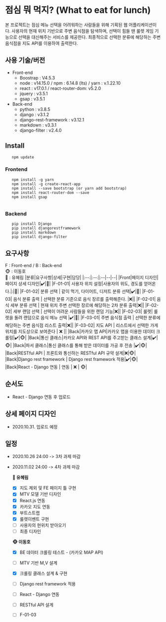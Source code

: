 # 점심 뭐 먹지? (What to eat for lunch)

본 프로젝트는 점심 메뉴 선택을 어려워하는 사람들을 위해 기획된 웹 어플리케이션이다. 사용자의 현재 위치 기반으로 주변 음식점을 탐색하며, 선택이 힘들 땐 룰렛 게임 기능으로 선택을 대신해주는 서비스를 제공한다. 최종적으로 선택한 분류에 해당하는 주변 음식점을 지도 API를 이용하여 출력한다.   

## 사용 기술/버전
* Front-end
  * Boostrap : V4.5.3
  * node : v14.15.0 / npm : 6.14.8 (lts) / yarn : v.1.22.10
  * react : v17.0.1 / react-router-dom: v5.2.0
  * jquery : v3.5.1
  * gsap :  v3.5.1
* Back-end
  * python : v3.8.5
  * django : v3.1.2
  * django-rest-framework : v3.12.1
  * markdown : v3.3.1
  * django-filter : v2.4.0


## Install
```
   npm update
```
### Frontend
```
   npm install -g yarn
   npm install -g create-react-app
   npm install --save bootstrap (or yarn add bootstrap)
   npm install react-router-dom --save
   npm install gsap
   
```
### Backend
```
   pip install Django
   pip install djangorestframework
   pip install markdown
   pip install django-filter
```

## 요구사항
F : Front-end / B : Back-end   
🐵 : 이동호   
🐰 : 유혜림
|분류|요구사항|상세|구현|담당|
|:--:|:--:|:--|--|--|
|Front|페이지 디자인|페이지 상세 디자인|:heavy_check_mark:|🐰| 
|F-01-01| 사용자 위치 설정|사용자의 위도, 경도를 얻어온다.|:|🐰|
|F-01-02| 분류 선택 | 같이 먹기, 다이어트, 디저트 분류 선택|:heavy_check_mark:|🐰|
|F-01-03| 음식 분류 출력 | 선택한 분류 기준으로 음식 장르를 출력해준다. |:x:||
|F-02-01| 음식 세부 분류 선택 | 현재 위치 주변 선택한 장르에 해당하는 2차 분류 출력|:x:||
|F-02-02| 세부 랜덤 선택 | 선택이 어려운 사람들을 위한 랜덤 기능|:x:||
|F-02-03| 룰렛| 룰렛을 돌려 랜덤으로 음식 메뉴 선택 |:heavy_check_mark:|🐰|
|F-03-01| 주변 음식점 출력 | 선택한 분류에 해당하는 주변 음식점 리스트 출력|:x:||
|F-03-02| 지도 API | 리스트에서 선택한 가게 위치를 지도상으로 보여준다 | :x: ||
|Back|카카오 맵 API|카카오 맵을 이용한 데이터 크롤링|:heavy_check_mark:|🐵|
|Back|통신 클래스|카카오 API와 REST API를 주고받는 클래스 설계|:heavy_check_mark:|🐵|
|Back|파서 클래스|통신 클래스를 통해 받은 데이터를 가공 후 전송 |:heavy_check_mark:|🐵|
|Back|RESTful API | 프론트와 통신하는 RESTful API 규약 설계|:x:|🐵|
|Back|Django rest framework | Django rest framework 적용|:heavy_check_mark:|🐵|
|Back|React - Django 연동 | 연동 | :x: | 🐵|


## 순서도
* React - Django 연동 후 업로드

## 상세 페이지 디자인
* 2020.10.31. 업로드 예정


## 일정
* 2020.10.26 24:00 -> 3차 과제 마감
* 2020.11.02 24:00 -> 4차 과제 마감

   **🐰 유혜림**
   - [x] 지도 제외 및 FE 페이지 틀 구현
   - [x] MTV 모델 기반 디자인
   - [x] React.js 연동
   - [x] 카카오 지도 연동
   - [x] 부트스트랩 
   - [x] 룰렛이벤트 구현
   - [ ] 사용자의 현위치 받아오기
   - [ ] 최종 디자인 

   **🐵 이동호**
   - [x] BE 데이터 크롤링 테스트 - (카카오 MAP API)
   - [ ] MTV 기반 M,V 설계
   - [x] 크롤링 클래스 설계 & 구현
   - [ ] Django rest framework 적용
   - [ ] React - Django 연동
   - [ ] RESTful API 설계
   - [ ] F-01-03
   


